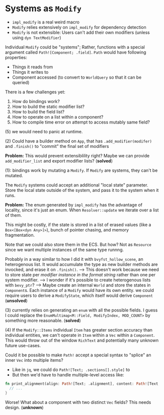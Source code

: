 # Systems as `Modify`

- `impl_modify` is a real weird macro
- `Modify` relies extensively on `impl_modify` for dependency detection
- `Modify` is not extensible: Users can't add their own modifiers (unless using `dyn TextModifier`)

Individual `Modify` could be "systems"; Rather, functions with a special
argument called `Path![Component; .field]`. `Path` would have following properties:

- Things it reads from
- Things it writes to
- Component accessed (to convert to `WorldQuery` so that it can be queried)

There is a few challenges yet:

1. How do bindings work?
2. How to build the static modifier list?
3. How to build the field list?
4. How to operate on a list within a component?
5. How to compile time error on attempt to access mutably same field?

(5) we would need to panic at runtime.

(2) Could have a builder method on `App`, that has `.add_modifier(modifer)`
and `.finish()` to "commit" the final set of modifiers

**Problem:** This would prevent extensiblility right? Maybe we can provide
`add_modifier_list` and export modifier lists? (**solved**)

(1): bindings work by mutating a `Modify`. If `Modify` are systems, they can't
be mutated.

The `Modify` systems could accept an additional "local state" parameter.
Store the local state outside of the system, and pass it to the system when
it runs.

**Problem:** The enum generated by `impl_modify` has the advantage of locality,
since it's just an enum. When `Resolver::update` we iterate over a list of them.

This might be costly, if the state is stored in a list of erased values
(like a `Box<[Box<dyn Any>]>`), bunch of pointer chasing, and memory fragmentation.

Note that we could also store them in the ECS. But how? Not as `Resource` since
we want multiple instances of the same type runnng.

Probably in a way similar to how I did it with `bvyfst_hollow_scene`, an heterogenous list.
It would accumulate the type as new builder methods are invocked, and erase it on `.finish()`.
--> This doesn't work because we need to store state per _modifier instance in the format string_
rather than one per system modifier.
--> I wonder if it's possible to create heterogenous lists with `bevy_ptr`?
--> Maybe create an internal `World` and store the states in `Component`s.
    Each instance of a `Modify` would have its own entity.
    we could require users to derive a `ModifyState`, which itself would derive `Component`
(**unsolved**)

(3) currently relies on generating an `enum` with all the possible fields.
I guess I could replace the `EnumMultimap<M::Field, ModifyIndex, MOD_COUNT>`
by something more reasonable. (**solved**)

(4) If the `Modify::Items` individual `Item` has greater section accuracy than
individual entities, we can't operate in `Item` within a `Vec` within a `Component`.
This would throw out of the window `RichText` and potentially many unknown future use-cases.

Could it be possible to make `Path!` accept a special syntax to "splice" an inner
`Vec` into multiple items?

- Like in `jq`, we could do `Path![Text; .sections[].style]`
to 
- But then we'd have to handle multiple-level access like: 

```rust
fn print_alignment(align: Path![Text; .alignment], content: Path![Text; .sections[].value]) {
  // ...
}
```

Worse! What about a component with two distinct `Vec` fields? This needs design.
(**unknown**)